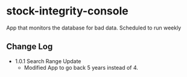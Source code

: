 # stock-integrity-console
App that monitors the database for bad data.
Scheduled to run weekly

## Change Log
- 1.0.1 Search Range Update
    - Modified App to go back 5 years instead of 4.
